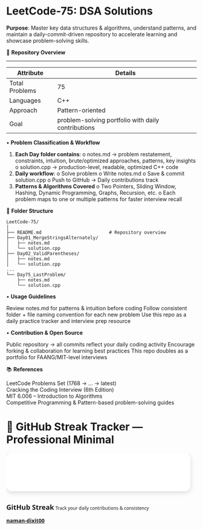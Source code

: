 # LeetCode-75: DSA Solutions

**Purpose**: Master key data structures & algorithms, understand patterns, and maintain a daily-commit-driven repository to accelerate learning and showcase problem-solving skills.

📌 **Repository Overview**
_____________________________________________________________________
| **Attribute** |                **Details**                         |     
|---------------|----------------------------------------------------|
| Total Problems| 75                                                 |
| Languages     | C++                                                | 
| Approach      | Pattern-oriented                                   |
| Goal          | problem-solving portfolio with daily contributions |



• **Problem Classification & Workflow**

1. **Each Day folder contains**:
      o	notes.md → problem restatement, constraints, intuition, brute/optimized approaches, patterns, key insights
      o	solution.cpp → production-level, readable, optimized C++ code
2. **Daily workflow**:
      o	Solve problem
      o	Write notes.md
      o	Save & commit solution.cpp
      o	Push to GitHub → Daily contributions track
3. **Patterns & Algorithms Covered**
      o	Two Pointers, Sliding Window, Hashing, Dynamic Programming, Graphs, Recursion, etc.
      o	Each problem maps to one or multiple patterns for faster interview recall


📂 **Folder Structure**

```
LeetCode-75/
│
├── README.md                         # Repository overview
├── Day01_MergeStringsAlternately/
│   ├── notes.md
│   └── solution.cpp
├── Day02_ValidParentheses/
│   ├── notes.md
│   └── solution.cpp
...
└── Day75_LastProblem/
    ├── notes.md
    └── solution.cpp

```
• **Usage Guidelines**

Review notes.md for patterns & intuition before coding
Follow consistent folder + file naming convention for each new problem
Use this repo as a daily practice tracker and interview prep resource


• **Contribution & Open Source**

Public repository → all commits reflect your daily coding activity
Encourage forking & collaboration for learning best practices
This repo doubles as a portfolio for FAANG/MIT-level interviews


📚 **References**

LeetCode Problems Set (1768 → … → latest)  
Cracking the Coding Interview (6th Edition)  
MIT 6.006 – Introduction to Algorithms  
Competitive Programming & Pattern-based problem-solving guides  

# 🚀 GitHub Streak Tracker — Professional Minimal

<!-- Replace YOUR_USERNAME below with your GitHub username -->
<svg xmlns="http://www.w3.org/2000/svg" width="600" height="140" viewBox="0 0 600 140">
  <defs>
    <linearGradient id="gradBlue" x1="0" x2="1">
      <stop offset="0" stop-color="#0ea5ff"/>
      <stop offset="1" stop-color="#0b79d0"/>
    </linearGradient>
    <filter id="softShadow" x="-50%" y="-50%" width="200%" height="200%">
      <feDropShadow dx="0" dy="4" stdDeviation="8" flood-color="#000" flood-opacity="0.15"/>
    </filter>
    <style type="text/css"><![CDATA[
      .card { rx:18; fill:#ffffff; filter:url(#softShadow); }
      .title { font:700 18px 'Segoe UI', sans-serif; fill:#041629; }
      .subtitle { font:500 12px 'Segoe UI', sans-serif; fill:#667085; }
      .stat { font:700 14px 'Segoe UI', sans-serif; fill:#0b1723; }
      .day { fill:#0ea5ff; cursor:default; transition:transform 200ms ease; }
      .day:hover { transform:translateY(-4px) scale(1.05); }
    ]]></style>
  </defs>

  <!-- Card background -->
  <rect class="card" x="0" y="0" width="580" height="120"/>

  <!-- Header -->
  <text x="24" y="32" class="title">GitHub Streak</text>
  <text x="24" y="50" class="subtitle">Track your daily contributions & consistency</text>

  <!-- Username (clickable) -->
  <a href="https://github.com/naman-dixit00" target="_blank">
    <text x="24" y="70" class="stat">naman-dixit00</text>
  </a>

  <!-- Daily streak blocks -->
  <g transform="translate(24,90)">
    <!-- 14 days example -->
    <rect class="day" x="0" width="18" height="18" rx="4">
      <animate attributeName="opacity" from="0" to="1" dur="0.5s" begin="0.1s" fill="freeze"/>
    </rect>
    <rect class="day" x="24" width="18" height="18" rx="4">
      <animate attributeName="opacity" from="0" to="1" dur="0.5s" begin="0.2s" fill="freeze"/>
    </rect>
    <rect class="day" x="48" width="18" height="18" rx="4">
      <animate attributeName="opacity" from="0" to="1" dur="0.5s" begin="0.3s" fill="freeze"/>
    </rect>
    <rect class="day" x="72" width="18" height="18" rx="4">
      <animate attributeName="opacity" from="0" to="1" dur="0.5s" begin="0.4s" fill="freeze"/>
    </rect>
    <rect class="day" x="96" width="18" height="18" rx="4">
      <animate attributeName="opacity" from="0" to="1" dur="0.5s" begin="0.5s" fill="freeze"/>
    </rect>
    <rect class="day" x="120" width="18" height="18" rx="4">
      <animate attributeName="opacity" from="0" to="1" dur="0.5s" begin="0.6s" fill="freeze"/>
    </rect>
    <rect class="day" x="144" width="18" height="18" rx="4">
      <animate attributeName="opacity" from="0" to="1" dur="0.5s" begin="0.7s" fill="freeze"/>
    </rect>
    <rect class="day" x="168" width="18" height="18" rx="4">
      <animate attributeName="opacity" from="0" to="1" dur="0.5s" begin="0.8s" fill="freeze"/>
    </rect>
  </g>

  <!-- Optional progress bar -->
  <g transform="translate(24,115)">
    <rect x="0" y="0" width="520" height="8" rx="4" fill="#e6f0ff"/>
    <rect x="0" y="0" width="0" height="8" rx="4" fill="url(#gradBlue)">
      <animate attributeName="width" from="0" to="360" dur="1.2s" fill="freeze"/>
    </rect>
  </g>
</svg>
